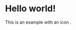 # Hello world!

This is an example with an icon <span class="dashicons dashicons-admin-settings"></span>.